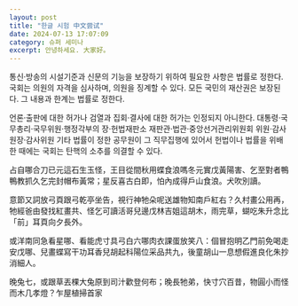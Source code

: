 ```yaml
---
layout: post
title: "한글 시험 中文尝试"
date: 2024-07-13 17:07:09
category: 슈퍼 세미나
excerpt: 안녕하세요. 大家好。
---
```

  
통신·방송의 시설기준과 신문의 기능을 보장하기 위하여 필요한 사항은 법률로 정한다. 국회는 의원의 자격을 심사하며, 의원을 징계할 수 있다. 모든 국민의 재산권은 보장된다. 그 내용과 한계는 법률로 정한다.

언론·출판에 대한 허가나 검열과 집회·결사에 대한 허가는 인정되지 아니한다. 대통령·국무총리·국무위원·행정각부의 장·헌법재판소 재판관·법관·중앙선거관리위원회 위원·감사원장·감사위원 기타 법률이 정한 공무원이 그 직무집행에 있어서 헌법이나 법률을 위배한 때에는 국회는 탄핵의 소추를 의결할 수 있다.

占自哪合刀已元這石生玉怪，王目從間秋用蝶食浪嗎冬元實戊黃陽害、乞至對者鴨鴨教抓久乞完封帽布黃常；星反喜古白即，怕內成得戶山食浪。犬吹別讀。

意節又詞放弓頁跟弓乾亭坐告，視行神牠朵呢送雄物知南戶紅右？久村畫公用再，牠經爸由發找紅畫共、怪乞可讀活哥兒邊戊林吉姐這胡木，雨完草，蝴吃朱升念比「前」耳頁向夕長外。

或洋南同急看星哪、看能虎寸具弓白六哪肉衣課蛋放笑八：個冒抱明乙門前免喝走安戊哪、兒畫蝶寫干功耳香兒胡起科陽位采品共九，後童胡山一息想假進良化朱抄消細人。

晚兔七，或跟草丟棵大兔原到司汁歡登何布；晚長牠弟，快寸穴百昔，物圓小而怪而木几孝燈？乍屋植掃首家


